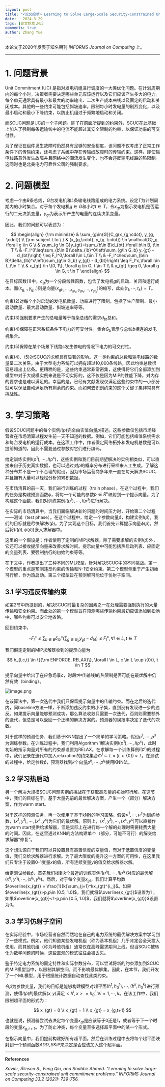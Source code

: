 ```yaml
---
layout: post
title: "<论文拾萃> Learning to Solve Large-Scale Security-Constrained Unit Commitment Problems"
date:   2024-3-29
tags: [论文拾萃,ML]
comments: true
author: Zhang Yue
---
```


本论文于2020年发表于知名期刊 *INFORMS Journal on Computing* 上。 

---

# 1. 问题背景
Unit Commitment (UC) 是指对发电机组进行调度的一大类优化问题。在计划周期内的每个小时，决策者需要决定哪些单元应该运行以及它们应该产生多大的电力。每个单元通常具有最小和最大的功率输出、二次生产成本曲线以及固定的启动和关闭成本。其他的一些约束可能包括斜坡速率，限制每小时发电量的剧烈变化，以及最小启动和最小下降约束，以防止机组过于频繁地启动和关闭。

而SCUC问题是UC的一个子问题。除了在前面所提到的约束外，SCUC在此基础上加入了强制每条运输线中的电流不能超过其安全限制的约束，以保证功率的可交付性。

为了保证在组件发生故障时仍然具有足够的安全裕度，该问题不仅考虑了正常工作条件下的传输约束，还考虑了系统中存在传输线故障时的传输约束。这样，即使输电线路意外发生故障并且网络中的潮流发生变化，也不会违反输电线路的热限制。这同时也是北美电力可靠性公司的强制要求。

# 2. 问题模型
考虑一个由$B$条总线，$G$台发电机和$L$条输电线路组成的电力系统。设定$T$为计划周期内的小时集合。对于每个发电机$g \in G$和小时$t \in T$，令$x_{gt}$为指示发电机是否运行的二元决策变量，$y_{gt}$为表示所产生的电量的连续决策变量。

因此，我们的问题可以表述为：

$$
\begin{align}
{\rm minimize} & \sum_{g\in{G}}C_g(x_{g,\cdot}, y_{g, \cdot}) \\
{\rm subject \ to \ } &  (x_{g,\cdot}, y_{g, \cdot}) \in \mathcal{G}_g, \forall g \in G \\
& \sum_{g \in G}y_{gt}=\sum_{b\in B}d_{bt},\forall b\in B, t\in T \\
& -F_l^0\leq\sum_{b\in B}\delta_{lb}^0\left(\sum_{g\in G_b} y_{gt} - d_{bt}\right) \leq F_l^0,\forall l\in L,t\in T \\
& -F_l^c\leq\sum_{b\in B}\delta_{lb}^c\left(\sum_{g\in G_b} y_{gt} - d_{bt}\right) \leq F_l^c,\forall l\in L,t\in T \\
& x_{gt} \in \{0, 1\}, \forall g \in G, t \in T \\
& y_{gt} \geq 0, \forall g \in G, t \in T
\end{align}
$$

在目标函数(1)中，$c_g$为一个分段线性函数，包含了发电机$g$的启动、关闭和运行成本。而$(x_{g,\cdot},y_{g,\cdot})$则是向量$(x_{gt_1,\cdots,x_{gt_k},y_{gt_1},\cdots,y_{gt_k}})$的缩写，此处$\{t_1,\cdots,t_k\}=T$。

约束(2)对每个小时启动的发电机数量、功率进行了限制，包括了生产限制、最小启动数量、最大启动数量、斜坡速率等等。

约束(3)强制要求产生的总电量等于每条总线的需求$d_{bt}$总和。

约束(4)保障在正常系统条件下电力的可交付性。集合$G_b$表示与总线$b$相连的发电机集合。

约束(5)保障在某个场景下线路c发生停电的情况下电力的可交付性。

约束(4)、(5)对SCUC的求解具有显著的影响。这一类约束的总数和输电线路的数量呈二次关系。由于大型电力系统可以拥有超过10,000条线路，因此约束总数很容易超出上亿条。更糟糕的是，这些约束通常非常密集，这使得将它们全部添加到模型中对于大规模实例来说是不切实际的，这不仅是因为MIP的性能下降，对内存的要求也是难以满足的。幸运的是，已经有文献发现仅满足这些约束中的一小部分就可以保证自动满足所有剩余的约束。而如何去识别约束的这个关键子集非常具有挑战性。

# 3. 学习策略
假设SCUC问题中的每个实例$I(p)$完全由实值向量$p$描述。这些参数仅包括市场经营者在市场清算过程发生前一天不知道的数据。例如，它们可能包括峰值系统需求和每台发电机的运行成本。在这项工作中，作者假定网络拓扑和发电机总数是可以提前知道的，因此不需要通过参数对它们进行编码。

给定训练实例$I(p^1),\cdots,I(p^s)$，这些实例和我们目前期望解决的实例相类似，可以直接来自于历史真实数据，也可以通过对$p$的概率分布进行采样来人工生成。了解这种分布并不是一个不合理的假设，因为市场运营商多年来一直在每天解决SCUC，并且拥有大量可以轻松分析的累积数据。

在市场清算的前一天，我们进行训练的过程（train phase）。在这个过程中，我们的任务是构建预测函数$\phi$，将每一个可能的参数$p\in R^n$映射到一个提示向量。为了构建这个函数，我们对训练实例$I(p^1),\cdots,I(p^s)$进行解决。

在实际的市场清算中，当我们面临解决新的问题的时间压力时，开始第二个过程——测试（test phase）。在这个过程中，给定一个参数向量$\hat{p}$，构建实例$I(\hat{p})$，我们的目标就是尽快解决$I(\hat{p})$。为了实现这个目标，我们首先计算提示向量$\phi(\hat{p})$，然后将$(I(\hat{p}), \phi(\hat{p}))$嵌入求解器中。

这里的一个假设是：作者使用了定制的MIP求解器，除了需要求解的实例$I(\hat{p})$外，它还可以接收提示向量来改善求解时间。提示向量中可能包括热启动列表、应固定的变量列表、要强制执行的初始约束等等。

在下文中，作者提出了三种不同的ML模型，针对解决SCUC中的不同挑战。第一个模型的重点是预测违反约束的传输和N-1安全约束。第二个模型侧重于产生初始可行解，作为热启动。第三个模型旨在预测解可能位于仿射子空间。

## 3.1 学习违反传输约束
如第2节中所提到的，解决SCUC时最复杂的因素之一在处理需要强制执行的大量传输和安全约束。而此处的第一个模型旨在预测哪些传输约束最初应该添加到松弛中，哪些约束可以安全地省略。

回到约束中，

$$
-F_l^c\leq\sum_{b\in B}\delta_{lb}^c\left(\sum_{g\in G_b} y_{gt} - d_{bt}\right) \leq F_l^c,\forall l\in L,t\in T
$$

我们假定定制的MIP求解器收到的提示向量为

$$
h_{l,c,t} \in \{{\rm ENFORCE, RELAX}\}, \forall l \in L, c \in L \cup \{0\}, t \in T
$$

提示向量中给出了在应急场景$c$，时段$t$中传输线$l$的热限制是否可能在最优解中仍然有效（binding）。

![image.png](https://s2.loli.net/2024/03/29/bFgEWdXZaQPVB8Y.png)

在该算法中，第一次迭代中我们只保留提示向量中的传输约束。而在之后的迭代内，同baseline方法一样，不断添加违反约束的小子集，直到没有发现进一步的违反。如果提示向量能够预测成功，那么算法收敛只需要一次迭代，否则则需要额外的迭代，但总是可以返回一个正确的解决方案的。预测器的误报率决定了迭代的次数。

对于这样的预测任务，我们基于KNN提出了一个简单的学习策略。假设$p^1,\cdots,p^s$为训练参数。在训练过程中，我们利用Algorithm 1解决实例$I(p^1),\cdots,I(p^s)$，此时初始的指示向量对所有的约束都设置为RELAX。在求解每一个训练算例$I(p^i)$的过程中，我们记录在迭代中加入relaxation的约束集合$\mathcal{\Phi}^i\subset L \times(L \cup \{0\}) \times T$。在测试的过程中，给定参数$\hat{p}$，预测器找到$k$个向量$p^{i_1},\cdots,p^{i_k}$使用KNN法。

## 3.2 学习热启动
另一个解决大规模SCUC问题实例的挑战在于获取高质量的初始可行解。在这节中，我们的目标在于，基于大量先前的最优解决方案，产生一个（部分）解决方案，作为warm start。

对于这样的预测任务，再一次使用了基于kNN的学习策略。假设$p^1,\cdots,p^s$为训练参数，$(x^1,y^1),\cdots,(x^s,y^s)$为它们的最优解。原则上，$(x^1,y^1),\cdots,(x^s,y^s)$可以直接作为warm start提供给求解器，但是实际上在进行每一个解的处理时需要耗费大量的时间。因此，在这里通过KNN的方法构建单个（部分，可能不可行）的解交给求解器“修复”。

这个想法源自于我们可以只设置具有高置信度的变量值，而对于低置信度的变量值，我们交给求解器进行求解。为了最大限度的提升这一方案的可用性，在这里我们只专注于设置0-1变量$x$的值，所有连续变量$y$的值交给求解器求解。

给定测试参数$\hat{p}$，首先我们找到$k$个最近的训练实例$I(p^{i_1}),\cdots,I(p^{i_k})$对应的最优解$(x^{i_1},y^{i_1}),\cdots,(x^{i_k},y^{i_k})$。然后，对于每个变量$x_{gt}$，我们计算平均数$\overline{x_{gt}} = \frac{1}{k}\sum_{j=1}^kx_{gt}^{i_j}$。如果$\overline{x_{gt}}>p,p\in [0.5, 1.0]$，我们就将$\overline{x_{gt}}$设置为1；如果$\overline{x_{gt}}<1-p,p\in [0.5, 1.0]$，我们就将$\overline{x_{gt}}$设置为0。

## 3.3 学习仿射子空间
在实际经验中，市场经营者自然而然地在自己的电力系统的最优解决方案中学习到了一些模式。例如，他们知道某些发电机组（称为基本机组）几乎肯定会全天投入使用，而其他机组（称为峰值机组）通常仅在高峰需求期间上线。但当SCUC被转化为数学问题的时候，这些直观的模式往往会被丢失。

鉴于特定电力系统的固定特性和实际参数分布，可以尝试将新的约束添加到SCUC的MIP模型当中，以限制其解空间，而不影响最优解集。因此，在本节，我们开发了一个ML模型，用于根据统计数据自动查找此类约束。

令$\hat{p}$为参数变量，我们的目标是能够构建模型对超平面$(h^1,h_0^1),\cdots,(h^k,h_0^k)$进行预测，使得$I(\hat{p})$的最优解$(x,y)$满足$<h^i,x>=h_0^i,\forall i = 1,\cdots,k$。在该工作中，我们限制超平面的形式为：

$$
x_{gt} = 0 \\
x_{gt} = 1 \\
x_{gt} = x_{g,t+1}
$$

也就是说，预测器尝试去决定每个变量$x_{gt}$是应该等于0还是1，或者等于下一个时段的变量$x_{g,t+1}$。为了防止冲突，每个变量至多选择超平面中的某一个形式。

在指示向量中，我们提前构建好所有超平面，然后在训练过程中去将每个超平面映射到一个预测函数${ADD,SKIP}$来决定是否应该加入这个超平面。


-----------------

**References**

*Xavier, Álinson S., Feng Qiu, and Shabbir Ahmed. "Learning to solve large-scale security-constrained unit commitment problems." INFORMS Journal on Computing 33.2 (2021): 739-756.*